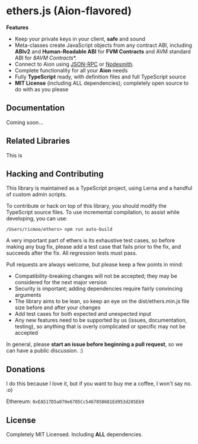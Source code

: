 ethers.js (Aion-flavored)
=========================

**Features**

- Keep your private keys in your client, **safe** and sound
- Meta-classes create JavaScript objects from any contract ABI, including **ABIv2** and **Human-Readable ABI** for **FVM Contracts** and AVM standard ABI for *8AVM Contracts**.
- Connect to Aion using [JSON-RPC](https://github.com/aionnetwork/aion/wiki/JSON-RPC-API-Docs) or [Nodesmith](https://nodesmith.io).
- Complete functionality for all your **Aion** needs
- Fully **TypeScript** ready, with definition files and full TypeScript source
- **MIT License** (including ALL dependencies); completely open source to do with as you please


Documentation
-------------

Coming soon...


Related Libraries
-----------------

This is


Hacking and Contributing
------------------------

This library is maintained as a TypeScript project, using Lerna and a
handful of custom admin scripts.

To contribute or hack on top of this library, you should modify the TypeScript
source files. To use incremental compilation, to assist while developing, you
can use:

```
/Users/ricmoo/ethers> npm run auto-build
```

A very important part of ethers is its exhaustive test cases, so before making
any bug fix, please add a test case that fails prior to the fix, and succeeds
after the fix. All regression tests must pass.

Pull requests are always welcome, but please keep a few points in mind:

- Compatibility-breaking changes will not be accepted; they may be considered for the next major version
- Security is important; adding dependencies require fairly convincing arguments
- The library aims to be lean, so keep an eye on the dist/ethers.min.js file size before and after your changes
- Add test cases for both expected and unexpected input
- Any new features need to be supported by us (issues, documentation, testing), so anything that is overly complicated or specific may not be accepted

In general, please **start an issue before beginning a pull request**, so we can have a public discussion. :)


Donations
---------

I do this because I love it, but if you want to buy me a coffee, I won't say no. :o)

Ethereum: `0xEA517D5a070e6705Cc5467858681Ed953d285Eb9`


License
-------

Completely MIT Licensed. Including **ALL** dependencies.
